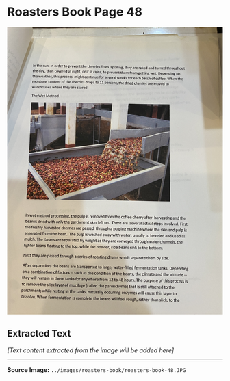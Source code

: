 # Roasters Book Page 48

![Roasters Book Page 48](../images/roasters-book/roasters-book-48.JPG)

## Extracted Text

*[Text content extracted from the image will be added here]*

---

**Source Image:** `../images/roasters-book/roasters-book-48.JPG`
